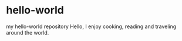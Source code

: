 # hello-world
my hello-world repository
Hello,
I enjoy cooking, reading and traveling around the world.

